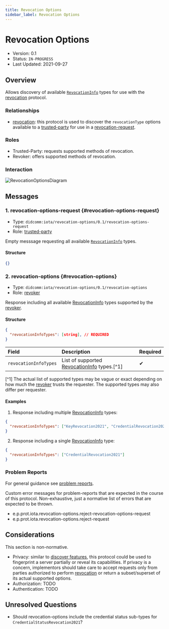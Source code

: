 ```yaml
---
title: Revocation Options
sidebar_label: Revocation Options
---
```


# Revocation Options

- Version: 0.1
- Status: `IN-PROGRESS`
- Last Updated: 2021-09-27

## Overview
Allows discovery of available [`RevocationInfo`](./revocation#RevocationInfo) types for use with the [revocation](./revocation) protocol.

### Relationships

- [revocation](./revocation): this protocol is used to discover the `revocationType` options available to a [trusted-party](#roles) for use in a [revocation-request](./revocation#revocation-request).

### Roles
- Trusted-Party: requests supported methods of revocation.
- Revoker: offers supported methods of revocation.

### Interaction

<div style={{textAlign: 'center'}}>

![RevocationOptionsDiagram](/img/didcomm/revocation-options.drawio.svg)

</div>


## Messages
### 1. revocation-options-request {#revocation-options-request}

- Type: `didcomm:iota/revocation-options/0.1/revocation-options-request`
- Role: [trusted-party](#roles)

Empty messsage requesting all available [`RevocationInfo`](./revocation#RevocationInfo) types.

#### Structure
```json
{}
```

### 2. revocation-options {#revocation-options}

- Type: `didcomm:iota/revocation-options/0.1/revocation-options`
- Role: [revoker](#roles)

Response including all available [RevocationInfo](./revocation#RevocationInfo) types supported by the [revoker](#roles).

#### Structure
```json
{
  "revocationInfoTypes": [string], // REQUIRED
}
```

| Field | Description | Required |
| :--- | :--- | :--- |
| `revocationInfoTypes` | List of supported [RevocationInfo](./revocation#RevocationInfo) types.[^1] | ✔ |

[^1] The actual list of supported types may be vague or exact depending on how much the [revoker](#roles) trusts the requester. The supported types may also differ per requester.

#### Examples

1. Response including multiple [RevocationInfo](./revocation#RevocationInfo) types:

```json
{
  "revocationInfoTypes": ["KeyRevocation2021", "CredentialRevocation2021", "CredentialStatusRevocation2021"]
}
```

2. Response including a single [RevocationInfo](./revocation#RevocationInfo) type:

```json
{
  "revocationInfoTypes": ["CredentialRevocation2021"]
}
```

### Problem Reports

For general guidance see [problem reports](../resources/problem-reports).

Custom error messages for problem-reports that are expected in the course of this protocol. Non-exhaustive, just a normative list of errors that are expected to be thrown.
- e.p.prot.iota.revocation-options.reject-revocation-options-request
- e.p.prot.iota.revocation-options.reject-request

## Considerations

This section is non-normative.

- Privacy: similar to [discover features](https://github.com/decentralized-identity/didcomm-messaging/blob/9039564e143380a0085a788b6dfd20e63873b9ca/docs/spec-files/feature_discovery.md), this protocol could be used to fingerprint a server partially or reveal its capabilities. If privacy is a concern, implementors should take care to accept requests only from parties authorized to perform [revocation](./revocation) or return a subset/superset of its actual supported options.
- Authorization: TODO
- Authentication: TODO

## Unresolved Questions
- Should revocation-options include the credential status sub-types for `CredentialStatusRevocation2021`?
